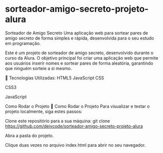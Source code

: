 # sorteador-amigo-secreto-projeto-alura

Sorteador de Amigo Secreto
Uma aplicação web para sortear pares de amigo secreto de forma simples e rápida, desenvolvida para o seu estudo em programação.

Este é um projeto de sorteador de amigo secreto, desenvolvido durante o curso da Alura. O objetivo principal foi criar uma aplicação web que permite aos usuários inserir nomes e sortear pares de forma aleatória, garantindo que ninguém sorteie a si mesmo.

🤖 Tecnologias Utilizadas:
HTML5
JavaScript
CSS

CSS3

JavaScript


Como Rodar o Projeto
🚀 Como Rodar o Projeto
Para visualizar e testar o projeto localmente, siga estes passos:

Clone este repositório para a sua máquina: git clone https://github.com/deivcode/sorteador-amigo-secreto-projeto-alura

Abra a pasta do projeto.

Clique duas vezes no arquivo index.html para abrir no seu navegador.


